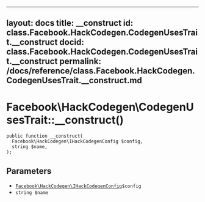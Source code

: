 
***

layout: docs
title: __construct
id: class.Facebook.HackCodegen.CodegenUsesTrait.__construct
docid: class.Facebook.HackCodegen.CodegenUsesTrait.__construct
permalink: /docs/reference/class.Facebook.HackCodegen.CodegenUsesTrait.__construct.md
---







# Facebook\\HackCodegen\\CodegenUsesTrait::__construct()




``` Hack
public function __construct(
  Facebook\HackCodegen\IHackCodegenConfig $config,
  string $name,
);
```




## Parameters




* [` Facebook\HackCodegen\IHackCodegenConfig `](<interface.Facebook.HackCodegen.IHackCodegenConfig.md>)`` $config ``
* ` string $name `